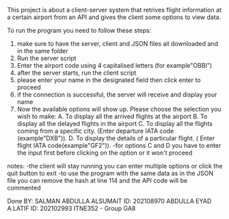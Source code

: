 This project is about a client-server system that retrives flight information at a certain airport from an API and gives the client some options to view data.

To run the program you need to follow these steps:

1. make sure to have the server, client and JSON files all downloaded and in the same folder
2. Run the server script
3. Enter the airport code using 4 capitalised letters (for example"OBBI")
4. after the server starts, run the client script 
5. please enter your name in the designated field then click enter to proceed
6. if the connection is successful, the server will receive and display your name
7. Now the available options will show up. Please choose the selection you wish to make:
	A. To display all the arrived flights at the airport
	B. To display all the delayed flights in the airport
	C. To display all the flights coming from a specific city. (Enter departure IATA code (example"DXB")).
	D. To display the details of a particular flight. ( Enter flight IATA code(example"GF2")).
-for options C and D you have to enter the input first before clicking on the option or it won't proceed

notes: 
-the client will stay running you can enter multiple options or click the quit button to exit
-to use the program with the same data as in the JSON file you can remove the hash at line 114 and the API code will be commented

Done BY:
SALMAN ABDULLA ALSUMAIT  ID: 202108970
ABDULLA EYAD A.LATIF     ID: 202102993
ITNE352 - Group GA8   

